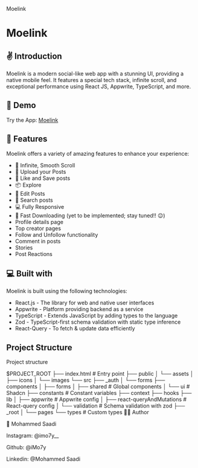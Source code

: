 Moelink



# Moelink

## ✌️ Introduction

Moelink is a modern social-like web app with a stunning UI, providing a native mobile feel. It features a special tech stack, infinite scroll, and exceptional performance using React JS, Appwrite, TypeScript, and more.

## 🚀 Demo

Try the App: [Moelink](#)

## 🧐 Features

Moelink offers a variety of amazing features to enhance your experience:

- 💯 Infinite, Smooth Scroll
- 🎩 Upload your Posts
- 👾 Like and Save posts
- 📦 Explore
- 🔖 Edit Posts
- 🍭 Search posts
- 💻 Fully Responsive
- 🚀 Fast Downloading (yet to be implemented; stay tuned!! 😉)
- Profile details page
- Top creator pages
- Follow and Unfollow functionality
- Comment in posts
- Stories
- Post Reactions

## 💻 Built with

Moelink is built using the following technologies:

- React.js - The library for web and native user interfaces
- Appwrite - Platform providing backend as a service
- TypeScript - Extends JavaScript by adding types to the language
- Zod - TypeScript-first schema validation with static type inference
- React-Query - To fetch & update data efficiently

## Project Structure


Project structure

$PROJECT_ROOT
├── index.html             # Entry point
├── public
│   └── assets
│       ├── icons
│       └── images
└── src
    ├── _auth
    │   └── forms
    ├── components
    │   ├── forms
    │   ├── shared      # Global components
    │   └── ui          # Shadcn
    ├── constants       # Constant variables
    ├── context
    ├── hooks
    ├── lib
    │   ├── appwrite    # Appwrite config
    │   ├── react-queryAndMutations # React-query config
    │   └── validation  # Schema validation with zod
    ├── _root
    │   └── pages
    └── types           # Custom types
👨‍💻 Author

👤 Mohammed Saadi

Instagram: @imo7y__

Github: @iMo7y

Linkedin: @Mohammed Saadi
